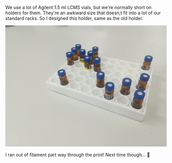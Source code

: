 We use a lot of Agilent 1.5 ml LCMS vials, but we're normally short on holders for them. They're an awkward size that doesn;t fit into a lot of our standard racks. So I designed this holder, same as the old holder. 

![](20190620_Vial_Hoolder1.jpg)

I ran out of filament part way through the print!
Next time though... :poop:
